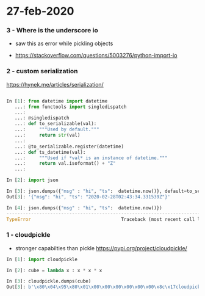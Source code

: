 # 27-feb-2020

### 3 - Where is the underscore io

- saw this as error while pickling objects

- https://stackoverflow.com/questions/5003276/python-import-io


### 2 - custom serialization

https://hynek.me/articles/serialization/

```python

In [1]: from datetime import datetime
   ...: from functools import singledispatch
   ...:
   ...: @singledispatch
   ...: def to_serializable(val):
   ...:     """Used by default."""
   ...:     return str(val)
   ...:
   ...: @to_serializable.register(datetime)
   ...: def ts_datetime(val):
   ...:     """Used if *val* is an instance of datetime."""
   ...:     return val.isoformat() + "Z"
   ...:

In [2]: import json

In [3]: json.dumps({"msg" : "hi", "ts":  datetime.now()}, default=to_serializable)
Out[3]: '{"msg": "hi", "ts": "2020-02-28T02:43:34.331539Z"}'

In [4]: json.dumps({"msg" : "hi", "ts":  datetime.now()})
---------------------------------------------------------------------------
TypeError                                 Traceback (most recent call last)
```


### 1 - cloudpickle

- stronger capabilties than pickle
https://pypi.org/project/cloudpickle/

```python
In [1]: import cloudpickle

In [2]: cube = lambda x : x * x * x

In [3]: cloudpickle.dumps(cube)
Out[3]: b'\x80\x04\x95\x80\x01\x00\x00\x00\x00\x00\x00\x8c\x17cloudpickle.cloudpickle\x94\x8c\x0e_fill_function\x94\x93\x94(h\x00\x8c\x0f_make_skel_func\x94\x93\x94h\x00\x8c\r_builtin_type\x94\x93\x94\x8c\x08CodeType\x94\x85\x94R\x94(K\x01K\x00K\x01K\x02KCC\x0c|\x00|\x00\x14\x00|\x00\x14\x00S\x00\x94N\x85\x94)\x8c\x01x\x94\x85\x94\x8c\x1e<ipython-input-2-d3b880f4deae>\x94\x8c\x08<lambda>\x94K\x01C\x00\x94))t\x94R\x94J\xff\xff\xff\xff}\x94(\x8c\x0b__package__\x94N\x8c\x08__name__\x94\x8c\x08__main__\x94u\x87\x94R\x94}\x94(\x8c\x07globals\x94}\x94\x8c\x08defaults\x94N\x8c\x04dict\x94}\x94\x8c\x0eclosure_values\x94N\x8c\x06module\x94h\x16\x8c\x04name\x94h\x0f\x8c\x03doc\x94N\x8c\x17_cloudpickle_submodules\x94]\x94\x8c\x08qualname\x94h\x0f\x8c\nkwdefaults\x94NutR.'
```
